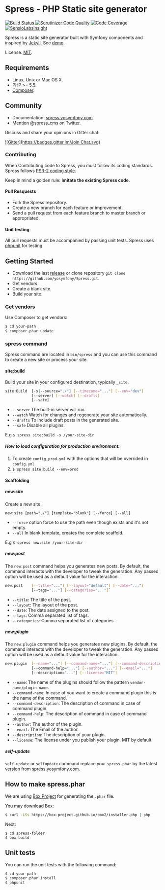 Spress - PHP Static site generator
==============================
[![Build Status](https://travis-ci.org/spress/Spress.svg?branch=master)](https://travis-ci.org/spress/Spress)
[![Scrutinizer Code Quality](https://scrutinizer-ci.com/g/spress/Spress/badges/quality-score.png?b=master)](https://scrutinizer-ci.com/g/spress/Spress/?branch=master)
[![Code Coverage](https://scrutinizer-ci.com/g/spress/Spress/badges/coverage.png?b=master)](https://scrutinizer-ci.com/g/spress/Spress/?branch=master)
[![SensioLabsInsight](https://insight.sensiolabs.com/projects/1ea79d8e-894d-4cf5-8f64-c941376b3f77/mini.png)](https://insight.sensiolabs.com/projects/1ea79d8e-894d-4cf5-8f64-c941376b3f77)

Spress is a static site generator built with Symfony components and inspired by 
[Jekyll](https://github.com/mojombo/jekyll). See [demo](http://yosymfony.github.io/Spress-example/).

License: [MIT](https://github.com/spress/Spress/blob/master/LICENSE).

Requirements
------------

* Linux, Unix or Mac OS X.
* PHP >= 5.5.
* [Composer](http://getcomposer.org/).

Community
---------

* Documentation: [spress.yosymfony.com](http://spress.yosymfony.com/docs/).
* Mention [@spress_cms](https://twitter.com/spress_cms) on Twitter.

Discuss and share your opinions in Gitter chat:

[![Gitter](https://badges.gitter.im/Join Chat.svg)](https://gitter.im/spress/Spress?utm_source=badge&utm_medium=badge&utm_campaign=pr-badge)

### Contributing

When Contributing code to Spress, you must follow its coding standards. Spress follows 
[PSR-2 coding style](http://www.php-fig.org/psr/psr-2/).

Keep in mind a golden rule: **Imitate the existing Spress code**.

#### Pull Resquests
* Fork the Spress repository.
* Create a new branch for each feature or improvement.
* Send a pull request from each feature branch to master branch or appropriated.

#### Unit testing

All pull requests must be accompanied by passing unit tests. Spress uses [phpunit](http://phpunit.de/) for testing.

Getting Started
---------------

* Download the last [release](https://github.com/yosymfony/Spress/releases) or clone repository `git clone https://github.com/yosymfony/Spress.git`.
* Get vendors
* Create a blank site.
* Build your site.

### Get vendors

Use Composer to get vendors:

```bash
$ cd your-path
$ composer.phar update
```

### spress command

Spress command are located in `bin/spress` and you can use this command to create a new site or process your
site.

#### site:build

Build your site in your configured destination, typically `_site`. 

```bash
site:Build 	[-s|--source="./"] [--timezone="..."] [--env="dev"]
			[--server] [--watch] [--drafts]
			[--safe]
```

* `--server` The built-in server will run.
* `--watch` Watch for changes and regenerate your site automatically.
* `--drafts` To include draft posts in the generated site.
* `--safe` Disable all plugins.

E.g `$ spress site:build -s /your-site-dir`

##### How to load configuration for production environment:

1. To create `config_prod.yml` with the options that will be overrided in `config.yml`.
2. `$ spress site:build --env=prod`

#### Scaffolding

##### new:site

Create a new site.

`new:site [path="./"] [template="blank"] [--force] [--all]`

* `--force` option force to use the path even though exists and it's not empty.
* `--all` In blank template, creates the complete scaffold.

E.g `$ spress new:site /your-site-dir`

##### new:post

The `new:post` command helps you generates new posts.
By default, the command interacts with the developer to tweak the generation.
Any passed option will be used as a default value for the interaction.

```bash
new:post 	[--title="..."] [--layout="default"] [--date="..."]
			[--tags="..."] [--categories="..."]`
```
* `--title`: The title of the post.
* `--layout`: The layout of the post.
* `--date`: The date assigned to the post.
* `--tags`: Comma separated list of tags.
* `--categories`: Comma separated list of categories.

##### new:plugin

The `new:plugin` command helps you generates new plugins.
By default, the command interacts with the developer to tweak the generation.
Any passed option will be used as a default value for the interaction.

```bash
new:plugin 	[--name="..."] [--command-name="..."] [--command-description="..."]
			[--command-help="..."] [--author="..."] [--email="..."]
			[--description="..."] [--license="MIT"]
```

* `--name`: The name of the plugins should follow the pattern `vendor-name/plugin-name`.
* `--command-name`: In case of you want to create a command plugin this is the name of the command.
* `--command-description`: The description of command in case of command plugin.
* `--command-help`: The description of command in case of command plugin.
* `--author`: The author of the plugin.
* `--email`: The Email of the author.
* `--description`: The description of your plugin.
* `--license`: The license under you publish your plugin. MIT by default.

##### self-update

`self-update` or `selfupdate` command replace your `spress.phar` by the
latest version from spress.yosymfony.com.

How to make spress.phar
-----------------------
We are using [Box Project](http://box-project.github.io/box2/) for generating the `.phar` file.

You may download Box:

```bash 
$ curl -LSs https://box-project.github.io/box2/installer.php | php
```
Next:

```
$ cd spress-folder
$ box build
```

Unit tests
----------

You can run the unit tests with the following command:
```bash
$ cd your-path
$ composer.phar install
$ phpunit
```
